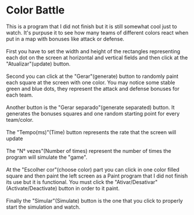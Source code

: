 # Color Battle
This is a program that I did not finish but it is still somewhat cool just to watch. It's purpuse it to see how many teams of different colors react when put in a map with bonuses like attack or defense.<br><br>
First you have to set the width and height of the rectangles representing each dot on the screen at horizontal and vertical fields and then click at the "Atualizar"(update) button.<br><br>
Second you can click at the "Gerar"(generate) button to randomly paint each square at the screen with one color. You may notice some stable green and blue dots, they represent the attack and defense bonuses for each team.<br><br>
Another button is the "Gerar separado"(generate separated) button. It generates the bonuses squares and one random starting point for every team/color.<br><br>
The "Tempo(ms)"(Time) button represents the rate that the screen will update<br><br>
The "N° vezes"(Number of times) represent the number of times the program will simulate the "game".<br><br>
At the "Escolher cor"(choose color) part you can click in one color filled square and then paint the left screen as a Paint program that I did not finish its use but it is functional. You must click the "Ativar/Desativar"(Activate/Deactivate) button in order to it paint.<br><br>
Finally the "Simular"(Simulate) button is the one that you click to properly start the simulation and watch.
